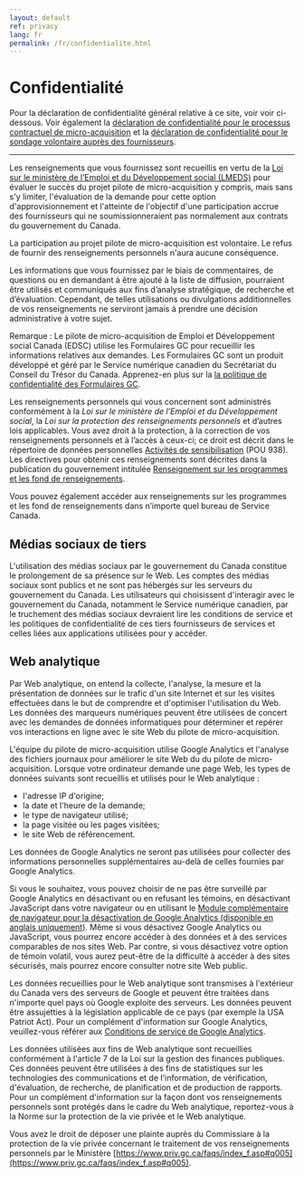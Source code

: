 ```yaml
---
layout: default
ref: privacy
lang: fr
permalink: /fr/confidentialite.html
---
```


# Confidentialité

Pour la déclaration de confidentialité général relative à ce site, voir voir ci-dessous.
Voir également la <a href="{{ site.baseurl }}{% link _pages/fr/confidentialite-contractuel.md %}">déclaration de confidentialité pour le processus contractuel de micro-acquisition</a> et la <a href="{{ site.baseurl }}{% link _pages/fr/confidentialite-sondage.md %}">déclaration de confidentialité pour le sondage volontaire auprès des fournisseurs</a>.

---

Les renseignements que vous fournissez sont recueillis en vertu de la [Loi sur le ministère de l’Emploi et du Développement social (LMEDS)](https://laws-lois.justice.gc.ca/fra/lois/h-5.7/page-1.html) pour évaluer le succès du projet pilote de micro-acquisition y compris, mais sans s'y limiter, l'évaluation de la demande pour cette option d'approvisionnement et l'atteinte de l'objectif d'une participation accrue des fournisseurs qui ne soumissionneraient pas normalement aux contrats du gouvernement du Canada.

La participation au projet pilote de micro-acquisition est volontaire.
Le refus de fournir des renseignements personnels n'aura aucune conséquence.

Les informations que vous fournissez par le biais de commentaires, de questions ou en demandant à être ajouté à la liste de diffusion, pourraient être utilisés et communiqués aux fins d’analyse stratégique, de recherche et d’évaluation.
Cependant, de telles utilisations ou divulgations additionnelles de vos renseignements ne serviront jamais à prendre une décision administrative à votre sujet.

Remarque : Le pilote de micro-acquisition de Emploi et Développement social Canada (EDSC) utilise les Formulaires GC pour recueillir les informations relatives aux demandes.
Les Formulaires GC sont un produit développé et géré par le Service numérique canadien du Secrétariat du Conseil du Trésor du Canada.
Apprenez-en plus sur la [la politique de confidentialité des Formulaires GC](https://numerique.canada.ca/transparence/confidentialite/).

Les renseignements personnels qui vous concernent sont administrés conformément à la *Loi sur le ministère de l’Emploi et du Développement social*, la *Loi sur la protection des renseignements personnels* et d’autres lois applicables.
Vous avez droit à la protection, à la correction de vos renseignements personnels et à l’accès à ceux-ci; ce droit est décrit dans le répertoire de données personnelles [Activités de sensibilisation](https://www.canada.ca/fr/secretariat-conseil-tresor/services/acces-information-protection-reseignements-personnels/acces-information/renseignements-programmes-fonds-renseignements/fichiers-renseignements-personnels-ordinaires.html#pou938) (POU 938).
Les directives pour obtenir ces renseignements sont décrites dans la publication du gouvernement intitulée [Renseignement sur les programmes et les fond de renseignements](https://www.canada.ca/fr/emploi-developpement-social/ministere/transparence/aai/rapports/infosource.html).

Vous pouvez également accéder aux renseignements sur les programmes et les fond de renseignements dans n’importe quel bureau de Service Canada.

## Médias sociaux de tiers

L'utilisation des médias sociaux par le gouvernement du Canada constitue le prolongement de sa présence sur le Web.
Les comptes des médias sociaux sont publics et ne sont pas hébergés sur les serveurs du gouvernement du Canada.
Les utilisateurs qui choisissent d'interagir avec le gouvernement du Canada, notamment le Service numérique canadien, par le truchement des médias sociaux devraient lire les conditions de service et les politiques de confidentialité de ces tiers fournisseurs de services et celles liées aux applications utilisées pour y accéder.

## Web analytique

Par Web analytique, on entend la collecte, l'analyse, la mesure et la présentation de données sur le trafic d'un site Internet et sur les visites effectuées dans le but de comprendre et d'optimiser l'utilisation du Web.
Les données des marqueurs numériques peuvent être utilisées de concert avec les demandes de données informatiques pour déterminer et repérer vos interactions en ligne avec le site Web du pilote de micro-acquisition.

L'équipe du pilote de micro-acquisition utilise Google Analytics et l'analyse des fichiers journaux pour améliorer le site Web du du pilote de micro-acquisition.
Lorsque votre ordinateur demande une page Web, les types de données suivants sont recueillis et utilisés pour le Web analytique :

- l'adresse IP d'origine;
- la date et l'heure de la demande;
- le type de navigateur utilisé;
- la page visitée ou les pages visitées;
- le site Web de référencement.

Les données de Google Analytics ne seront pas utilisées pour collecter des informations personnelles supplémentaires au-delà de celles fournies par Google Analytics.

Si vous le souhaitez, vous pouvez choisir de ne pas être surveillé par Google Analytics en désactivant ou en refusant les témoins, en désactivant JavaScript dans votre navigateur ou en utilisant le [Module complémentaire de navigateur pour la désactivation de Google Analytics (disponible en anglais uniquement)](https://tools.google.com/dlpage/gaoptout?hl=fr).
Même si vous désactivez Google Analytics ou JavaScript, vous pourrez encore accéder à des données et à des services comparables de nos sites Web.
Par contre, si vous désactivez votre option de témoin volatil, vous aurez peut-être de la difficulté à accéder à des sites sécurisés, mais pourrez encore consulter notre site Web public.

Les données recueillies pour le Web analytique sont transmises à l'extérieur du Canada vers des serveurs de Google et peuvent être traitées dans n'importe quel pays où Google exploite des serveurs.
Les données peuvent être assujetties à la législation applicable de ce pays (par exemple la USA Patriot Act).
Pour un complément d'information sur Google Analytics, veuillez-vous référer aux [Conditions de service de Google Analytics](https://www.google.com/intl/fr/policies/privacy/partners/).

Les données utilisées aux fins de Web analytique sont recueillies conformément à l'article 7 de la Loi sur la gestion des finances publiques.
Ces données peuvent être utilisées à des fins de statistiques sur les technologies des communications et de l'information, de vérification, d'évaluation, de recherche, de planification et de production de rapports.
Pour un complément d'information sur la façon dont vos renseignements personnels sont protégés dans le cadre du Web analytique, reportez-vous à la Norme sur la protection de la vie privée et le Web analytique.

Vous avez le droit de déposer une plainte auprès du Commissiare à la protection de la vie privée concernant le traitement de vos renseignements personnels par le Ministère [https://www.priv.gc.ca/faqs/index_f.asp#q005](https://www.priv.gc.ca/faqs/index_f.asp#q005).
